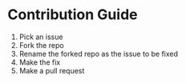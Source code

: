 # Contribution Guide

1. Pick an issue 
2. Fork the repo
3. Rename the forked repo as the issue to be fixed 
4. Make the fix
5. Make a pull request 
